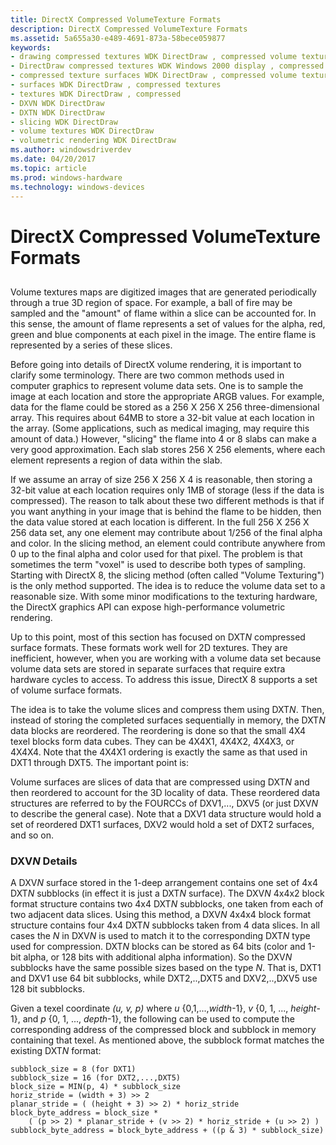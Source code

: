```yaml
---
title: DirectX Compressed VolumeTexture Formats
description: DirectX Compressed VolumeTexture Formats
ms.assetid: 5a655a30-e489-4691-873a-58bece059877
keywords:
- drawing compressed textures WDK DirectDraw , compressed volume texture formats
- DirectDraw compressed textures WDK Windows 2000 display , compressed volume texture formats
- compressed texture surfaces WDK DirectDraw , compressed volume texture formats
- surfaces WDK DirectDraw , compressed textures
- textures WDK DirectDraw , compressed
- DXVN WDK DirectDraw
- DXTN WDK DirectDraw
- slicing WDK DirectDraw
- volume textures WDK DirectDraw
- volumetric rendering WDK DirectDraw
ms.author: windowsdriverdev
ms.date: 04/20/2017
ms.topic: article
ms.prod: windows-hardware
ms.technology: windows-devices
---
```


# DirectX Compressed VolumeTexture Formats


## <span id="ddk_directx_compressed_volumetexture_formats_gg"></span><span id="DDK_DIRECTX_COMPRESSED_VOLUMETEXTURE_FORMATS_GG"></span>


Volume textures maps are digitized images that are generated periodically through a true 3D region of space. For example, a ball of fire may be sampled and the "amount" of flame within a slice can be accounted for. In this sense, the amount of flame represents a set of values for the alpha, red, green and blue components at each pixel in the image. The entire flame is represented by a series of these slices.

Before going into details of DirectX volume rendering, it is important to clarify some terminology. There are two common methods used in computer graphics to represent volume data sets. One is to sample the image at each location and store the appropriate ARGB values. For example, data for the flame could be stored as a 256 X 256 X 256 three-dimensional array. This requires about 64MB to store a 32-bit value at each location in the array. (Some applications, such as medical imaging, may require this amount of data.) However, "slicing" the flame into 4 or 8 slabs can make a very good approximation. Each slab stores 256 X 256 elements, where each element represents a region of data within the slab.

If we assume an array of size 256 X 256 X 4 is reasonable, then storing a 32-bit value at each location requires only 1MB of storage (less if the data is compressed). The reason to talk about these two different methods is that if you want anything in your image that is behind the flame to be hidden, then the data value stored at each location is different. In the full 256 X 256 X 256 data set, any one element may contribute about 1/256 of the final alpha and color. In the slicing method, an element could contribute anywhere from 0 up to the final alpha and color used for that pixel. The problem is that sometimes the term "voxel" is used to describe both types of sampling. Starting with DirectX 8, the slicing method (often called "Volume Texturing") is the only method supported. The idea is to reduce the volume data set to a reasonable size. With some minor modifications to the texturing hardware, the DirectX graphics API can expose high-performance volumetric rendering.

Up to this point, most of this section has focused on DXT*N* compressed surface formats. These formats work well for 2D textures. They are inefficient, however, when you are working with a volume data set because volume data sets are stored in separate surfaces that require extra hardware cycles to access. To address this issue, DirectX 8 supports a set of volume surface formats.

The idea is to take the volume slices and compress them using DXT*N*. Then, instead of storing the completed surfaces sequentially in memory, the DXT*N* data blocks are reordered. The reordering is done so that the small 4X4 texel blocks form data cubes. They can be 4X4X1, 4X4X2, 4X4X3, or 4X4X4. Note that the 4X4X1 ordering is exactly the same as that used in DXT1 through DXT5. The important point is:

Volume surfaces are slices of data that are compressed using DXT*N* and then reordered to account for the 3D locality of data. These reordered data structures are referred to by the FOURCCs of DXV1,..., DXV5 (or just DXV*N* to describe the general case). Note that a DXV1 data structure would hold a set of reordered DXT1 surfaces, DXV2 would hold a set of DXT2 surfaces, and so on.

### <span id="dxvn_details"></span><span id="DXVN_DETAILS"></span>DXV*N* Details

A DXV*N* surface stored in the 1-deep arrangement contains one set of 4x4 DXT*N* subblocks (in effect it is just a DXT*N* surface). The DXV*N* 4x4x2 block format structure contains two 4x4 DXT*N* subblocks, one taken from each of two adjacent data slices. Using this method, a DXV*N* 4x4x4 block format structure contains four 4x4 DXT*N* subblocks taken from 4 data slices. In all cases the *N* in DXV*N* is used to match it to the corresponding DXT*N* type used for compression. DXT*N* blocks can be stored as 64 bits (color and 1-bit alpha, or 128 bits with additional alpha information). So the DXV*N* subblocks have the same possible sizes based on the type *N*. That is, DXT1 and DXV1 use 64 bit subblocks, while DXT2,..,DXT5 and DXV2,..,DXV5 use 128 bit subblocks.

Given a texel coordinate *(u, v, p)* where *u* {0,1,...,*width*-1}, *v* {0, 1, ..., *height*-1}, and *p* {0, 1, ..., *depth*-1}, the following can be used to compute the corresponding address of the compressed block and subblock in memory containing that texel. As mentioned above, the subblock format matches the existing DXT*N* format:

```
subblock_size = 8 (for DXT1)
subblock_size = 16 (for DXT2,...,DXT5)
block_size = MIN(p, 4) * subblock_size
horiz_stride = (width + 3) >> 2
planar_stride = ( (height + 3) >> 2) * horiz_stride
block_byte_address = block_size *
    ( (p >> 2) * planar_stride + (v >> 2) * horiz_stride + (u >> 2) )
subblock_byte_address = block_byte_address + ((p & 3) * subblock_size)
```

 

 





